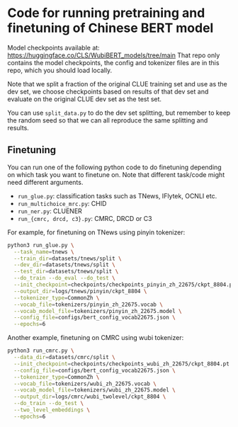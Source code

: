 # Code for running pretraining and finetuning of Chinese BERT model

Model checkpoints available at: https://huggingface.co/CLS/WubiBERT_models/tree/main That repo only contains the model checkpoints, the config and tokenizer files are in this repo, which you should load locally. 

Note that we split a fraction of the original CLUE training set and use as the dev set, we choose checkpoints based on results of that dev set and evaluate on the original CLUE dev set as the test set.

You can use ```split_data.py``` to do the dev set splitting, but remember to keep the random seed so that we can all reproduce the same splitting and results.


## Finetuning

You can run one of the following python code to do finetuning depending on which
task you want to finetune on. Note that different task/code might need different arguments. 

- `run_glue.py`: classification tasks such as TNews, IFlytek, OCNLI etc.
- `run_multichoice_mrc.py`: CHID
- `run_ner.py`: CLUENER
- `run_{cmrc, drcd, c3}.py`: CMRC, DRCD or C3

For example, for finetuning on TNews using pinyin tokenizer:

```bash
python3 run_glue.py \
  --task_name=tnews \
  --train_dir=datasets/tnews/split \
  --dev_dir=datasets/tnews/split \
  --test_dir=datasets/tnews/split \
  --do_train --do_eval --do_test \
  --init_checkpoint=checkpoints/checkpoints_pinyin_zh_22675/ckpt_8804.pt \
  --output_dir=logs/tnews/pinyin/ckpt_8804 \
  --tokenizer_type=CommonZh \
  --vocab_file=tokenizers/pinyin_zh_22675.vocab \
  --vocab_model_file=tokenizers/pinyin_zh_22675.model \
  --config_file=configs/bert_config_vocab22675.json \
  --epochs=6
```

Another example, finetuning on CMRC using wubi tokenizer:

```bash
python3 run_cmrc.py \
  --data_dir=datasets/cmrc/split \
  --init_checkpoint=checkpoints/checkpoints_wubi_zh_22675/ckpt_8804.pt \
  --config_file=configs/bert_config_vocab22675.json \
  --tokenizer_type=CommonZh \
  --vocab_file=tokenizers/wubi_zh_22675.vocab \
  --vocab_model_file=tokenizers/wubi_zh_22675.model \
  --output_dir=logs/cmrc/wubi_twolevel/ckpt_8804 \
  --do_train --do_test \
  --two_level_embeddings \
  --epochs=6
```

